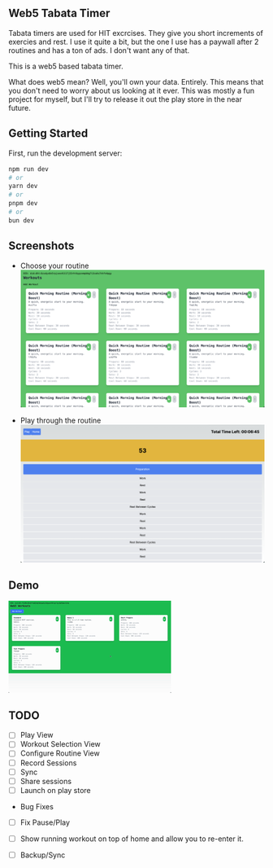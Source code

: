 ## Web5 Tabata Timer

Tabata timers are used for HIT excrcises. They give you short increments of
exercies and rest. I use it quite a bit, but the one I use has a paywall after 2
routines and has a ton of ads. I don't want any of that. 

This is a web5 based tabata timer.

What does web5 mean? Well, you'll own your data. Entirely. This means that you
don't need to worry about us looking at it ever. This was mostly a fun project
for myself, but I'll try to release it out the play store in the near future.

## Getting Started

First, run the development server:

```bash
npm run dev
# or
yarn dev
# or
pnpm dev
# or
bun dev
```

## Screenshots

* Choose your routine
![./imgs/home.png](./docs/imgs/home.png)

* Play through the routine
![./docs/imgs/play.png](./docs/imgs/play.png)

## Demo

![./docs/imgs/play.png](./docs/imgs/demo.gif)

## TODO

- [ ] Play View
- [ ] Workout Selection View
- [ ] Configure Routine View
- [ ] Record Sessions
- [ ] Sync 
- [ ] Share sessions
- [ ] Launch on play store

* Bug Fixes

- [ ] Fix Pause/Play
- [ ] Show running workout on top of home and allow you to re-enter it. 
- [ ] Backup/Sync

